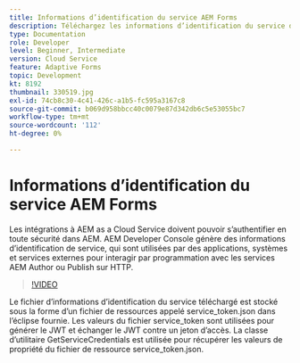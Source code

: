 ```yaml
---
title: Informations d’identification du service AEM Forms
description: Téléchargez les informations d’identification du service depuis AEM Developer Console.
type: Documentation
role: Developer
level: Beginner, Intermediate
version: Cloud Service
feature: Adaptive Forms
topic: Development
kt: 8192
thumbnail: 330519.jpg
exl-id: 74cb8c30-4c41-426c-a1b5-fc595a3167c8
source-git-commit: b069d958bbcc40c0079e87d342db6c5e53055bc7
workflow-type: tm+mt
source-wordcount: '112'
ht-degree: 0%

---
```


# Informations d’identification du service AEM Forms

Les intégrations à AEM as a Cloud Service doivent pouvoir s’authentifier en toute sécurité dans AEM. AEM Developer Console génère des informations d’identification de service, qui sont utilisées par des applications, systèmes et services externes pour interagir par programmation avec les services AEM Author ou Publish sur HTTP.

>[!VIDEO](https://video.tv.adobe.com/v/330519/?quality=12&learn=on)

Le fichier d’informations d’identification du service téléchargé est stocké sous la forme d’un fichier de ressources appelé service_token.json dans l’éclipse fournie. Les valeurs du fichier service_token sont utilisées pour générer le JWT et échanger le JWT contre un jeton d’accès. La classe d’utilitaire GetServiceCredentials est utilisée pour récupérer les valeurs de propriété du fichier de ressource service_token.json.
